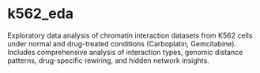 # k562_eda
Exploratory data analysis of chromatin interaction datasets from K562 cells under normal and drug-treated conditions (Carboplatin, Gemcitabine). Includes comprehensive analysis of interaction types, genomic distance patterns, drug-specific rewiring, and hidden network insights.
